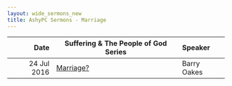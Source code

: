 ```yaml
---
layout: wide_sermons_new
title: AshyPC Sermons - Marriage
---
```



 Date|Suffering & The People of God Series| Speaker
 -----:|---------------------|:--------------
24 Jul 2016|[Marriage?](https://www.dropbox.com/s/bci7c5nx8o3xpcf/2016.07.24_Marriage_1.mp3?raw=1)|Barry Oakes

 